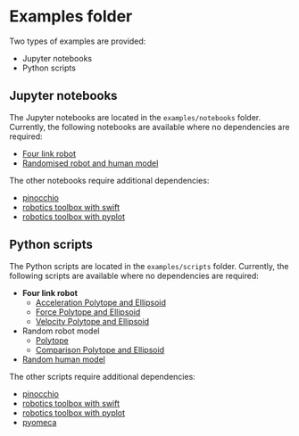 # Examples folder

Two types of examples are provided:
- Jupyter notebooks
- Python scripts

## Jupyter notebooks

The Jupyter notebooks are located in the `examples/notebooks` folder.
Currently, the following notebooks are available where no dependencies are required:
- [Four link robot](notebooks/four_link.ipynb)
- [Randomised robot and human model](notebooks/demo_simple.ipynb)


The other notebooks require additional dependencies:
- [pinocchio](notebooks/pinocchio.ipynb)
- [robotics toolbox with swift](notebooks/robotics_toolbox_swift.ipynb)
- [robotics toolbox with pyplot](notebooks/robotics_toolbox_pyplot.ipynb)

## Python scripts

The Python scripts are located in the `examples/scripts` folder.
Currently, the following scripts are available where no dependencies are required:
- **Four link robot**
    - [Acceleration Polytope and Ellipsoid](scripts/4dof_robot_examples/acceleration_capacity.py)
    - [Force Polytope and Ellipsoid](scripts/4dof_robot_examples/velocity_capacity.py)
    - [Velocity Polytope and Ellipsoid](scripts/4dof_robot_examples/velocity_capacity.py)
- Random robot model
    - [Polytope](scripts/robot_random_model.py)
    - [Comparison Polytope and Ellipsoid](scripts/robot_random_polytope_ellispoid.py)
- [Random human model](scripts/human_random_model.py)

The other scripts require additional dependencies:
- [pinocchio](scripts/pinocchio.py)
- [robotics toolbox with swift](scripts/robotics_toolbox_swift.py)
- [robotics toolbox with pyplot](scripts/robotics_toolbox_pyplot.py)
- [pyomeca](scripts/pyomeca.py)